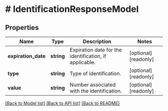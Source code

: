 # # IdentificationResponseModel

## Properties

Name | Type | Description | Notes
------------ | ------------- | ------------- | -------------
**expiration_date** | **string** | Expiration date for the identification, if applicable. | [optional] [readonly]
**type** | **string** | Type of identification. | [optional] [readonly]
**value** | **string** | Number associated with the identification. | [optional] [readonly]

[[Back to Model list]](../../README.md#models) [[Back to API list]](../../README.md#endpoints) [[Back to README]](../../README.md)
